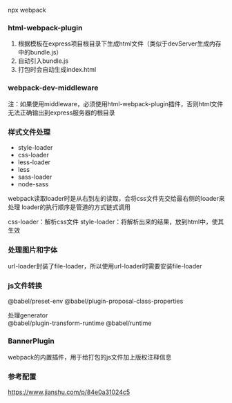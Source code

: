 npx webpack

### html-webpack-plugin
1. 根据模板在express项目根目录下生成html文件（类似于devServer生成内存中的bundle.js）
2. 自动引入bundle.js
3. 打包时会自动生成index.html

### webpack-dev-middleware
注：如果使用middleware，必须使用html-webpack-plugin插件，否则html文件无法正确输出到express服务器的根目录

### 样式文件处理
- style-loader
- css-loader
- less-loader
- less
- sass-loader
- node-sass

webpack读取loader时是从右到左的读取，会将css文件先交给最右侧的loader来处理
loader的执行顺序是管道的方式链式调用

css-loader：解析css文件
style-loader：将解析出来的结果，放到html中，使其生效

### 处理图片和字体

url-loader封装了file-loader，所以使用url-loader时需要安装file-loader

### js文件转换
@babel/preset-env
@babel/plugin-proposal-class-properties

处理generator  
@babel/plugin-transform-runtime
@babel/runtime

### BannerPlugin
webpack的内置插件，用于给打包的js文件加上版权注释信息



### 参考配置
https://www.jianshu.com/p/84e0a31024c5